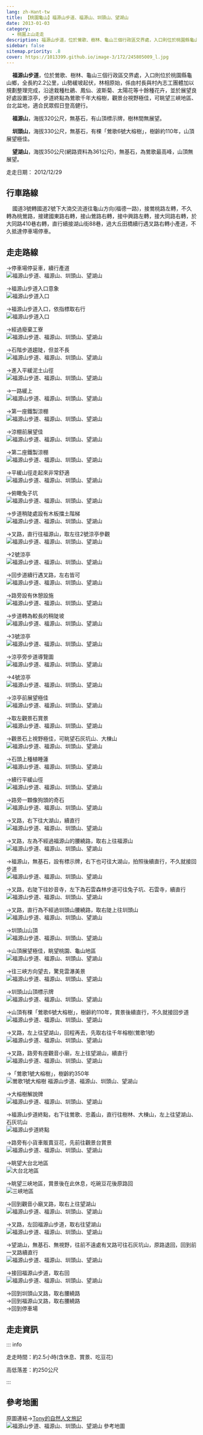 ```yaml
---
lang: zh-Hant-tw
title: 【桃園龜山】福源山步道、福源山、圳頭山、望湖山
date: 2013-01-03
category: 
  - 桃園上山走走
description: 福源山步道，位於鶯歌、樹林、龜山三個行政區交界處，入口則位於桃園縣龜山鄉，全長約2.2公里，山勢緩坡起伏，林相原始，係由村長與村內志工團體加以規劃整理完成，沿途栽種杜鵑、鳳仙、波斯菊、太陽花等十餘種花卉，並於展望良好處設置涼亭，步道終點為鶯歌千年大榕樹，觀景台視野極佳，可眺望三峽地區、台北盆地，適合民眾假日登高健行。 福源山，海拔320公尺，無基石，有山頂標示牌，樹林間無展望。 圳頭山，海拔330公尺，無基石，有棵「鶯歌6號大榕樹」，樹齡約110年，山頂展望極佳。 望湖山，海拔350公尺(網路資料為361公尺)，無基石，為鶯歌最高峰，山頂無展望。
sidebar: false
sitemap.priority: .8
cover: https://1013399.github.io/image-3/172/245805009_l.jpg
---
```


    **福源山步道**，位於鶯歌、樹林、龜山三個行政區交界處，入口則位於桃園縣龜山鄉，全長約2.2公里，山勢緩坡起伏，林相原始，係由村長與村內志工團體加以規劃整理完成，沿途栽種杜鵑、鳳仙、波斯菊、太陽花等十餘種花卉，並於展望良好處設置涼亭，步道終點為鶯歌千年大榕樹，觀景台視野極佳，可眺望三峽地區、台北盆地，適合民眾假日登高健行。  

<!-- more -->

    **福源山**，海拔320公尺，無基石，有山頂標示牌，樹林間無展望。  

    **圳頭山**，海拔330公尺，無基石，有棵「鶯歌6號大榕樹」，樹齡約110年，山頂展望極佳。  

    **望湖山**，海拔350公尺(網路資料為361公尺)，無基石，為鶯歌最高峰，山頂無展望。

走走日期： 2012/12/29

## 行車路線  
    國道3號轉國道2號下大湳交流道往龜山方向(福德一路)，接鶯桃路左轉，不久轉為桃鶯路，接建國東路右轉，接山鶯路右轉，接中興路左轉，接大同路右轉，於大同路410巷右轉，直行續接湖山街88巷，過大丘田橋續行遇叉路右轉小產道，不久抵達停車場停車。

## 走走路線
→停車場停妥車，續行產道  
![福源山步道、福源山、圳頭山、望湖山](https://1013399.github.io/image-3/172/245804779_l.jpg)

→福源山步道入口意象  
![福源山步道入口](https://1013399.github.io/image-3/172/245804806_l.jpg)

→福源山步道入口，依指標取右行  
![福源山步道入口](https://1013399.github.io/image-3/172/245804812_l.jpg)

→經過廢棄工寮  
![福源山步道、福源山、圳頭山、望湖山](https://1013399.github.io/image-3/172/245804816_l.jpg)

→石階步道趨陡，但並不長  
![福源山步道、福源山、圳頭山、望湖山](https://1013399.github.io/image-3/172/245804822_l.jpg)

→進入平緩泥土山徑  
![福源山步道、福源山、圳頭山、望湖山](https://1013399.github.io/image-3/172/245804830_l.jpg)

→一路緩上  
![福源山步道、福源山、圳頭山、望湖山](https://1013399.github.io/image-3/172/245804835_l.jpg)

→第一座鐵製涼棚  
![福源山步道、福源山、圳頭山、望湖山](https://1013399.github.io/image-3/172/245804840_l.jpg)

→涼棚前展望佳  
![福源山步道、福源山、圳頭山、望湖山](https://1013399.github.io/image-3/172/245804847_l.jpg)

→第二座鐵製涼棚  
![福源山步道、福源山、圳頭山、望湖山](https://1013399.github.io/image-3/172/245804853_l.jpg)

→平緩山徑走起來非常舒適  
![福源山步道、福源山、圳頭山、望湖山](https://1013399.github.io/image-3/172/245804859_l.jpg)

→俯瞰兔子坑  
![福源山步道、福源山、圳頭山、望湖山](https://1013399.github.io/image-3/172/245804865_l.jpg)

→步道稍陡處設有木板擋土階梯  
![福源山步道、福源山、圳頭山、望湖山](https://1013399.github.io/image-3/172/245804869_l.jpg)

→叉路，直行往福源山，取左往2號涼亭參觀  
![福源山步道、福源山、圳頭山、望湖山](https://1013399.github.io/image-3/172/245804876_l.jpg)

→2號涼亭  
![福源山步道、福源山、圳頭山、望湖山](https://1013399.github.io/image-3/172/245804882_l.jpg)

→回步道續行遇叉路，左右皆可  
![福源山步道、福源山、圳頭山、望湖山](https://1013399.github.io/image-3/172/245804887_l.jpg)

→路旁設有休憩設施  
![福源山步道、福源山、圳頭山、望湖山](https://1013399.github.io/image-3/172/245804893_l.jpg)

→步道轉為較長的稍陡坡  
![福源山步道、福源山、圳頭山、望湖山](https://1013399.github.io/image-3/172/245804901_l.jpg)

→3號涼亭  
![福源山步道、福源山、圳頭山、望湖山](https://1013399.github.io/image-3/172/245804905_l.jpg)

→涼亭旁步道導覽圖  
![福源山步道、福源山、圳頭山、望湖山](https://1013399.github.io/image-3/172/245804909_l.jpg)

→4號涼亭  
![福源山步道、福源山、圳頭山、望湖山](https://1013399.github.io/image-3/172/245804917_l.jpg)

→涼亭前展望極佳  
![福源山步道、福源山、圳頭山、望湖山](https://1013399.github.io/image-3/172/245804920_l.jpg)

→取左觀景石賞景  
![福源山步道、福源山、圳頭山、望湖山](https://1013399.github.io/image-3/172/245804928_l.jpg)

→觀景石上視野極佳，可眺望石灰坑山、大棟山  
![福源山步道、福源山、圳頭山、望湖山](https://1013399.github.io/image-3/172/245804934_l.jpg)

→石頭上種植睡蓮  
![福源山步道、福源山、圳頭山、望湖山](https://1013399.github.io/image-3/172/245804941_l.jpg)

→續行平緩山徑  
![福源山步道、福源山、圳頭山、望湖山](https://1013399.github.io/image-3/172/245804946_l.jpg)

→路旁一顆像狗頭的奇石  
![福源山步道、福源山、圳頭山、望湖山](https://1013399.github.io/image-3/172/245804954_l.jpg)

→叉路，右下往大湖山，續直行  
![福源山步道、福源山、圳頭山、望湖山](https://1013399.github.io/image-3/172/245804957_l.jpg)

→叉路，左為不經過福源山的腰繞路，取右上往福源山  
![福源山步道、福源山、圳頭山、望湖山](https://1013399.github.io/image-3/172/245804966_l.jpg)

→福源山，無基石，設有標示牌，右下也可往大湖山，拍照後續直行，不久就接回步道  
![福源山步道、福源山、圳頭山、望湖山](https://1013399.github.io/image-3/172/245804975_l.jpg)

→叉路，右陡下往妙音寺，左下為石雲森林步道可往兔子坑、石雲寺，續直行  
![福源山步道、福源山、圳頭山、望湖山](https://1013399.github.io/image-3/172/245804979_l.jpg)

→叉路，直行為不經過圳頭山腰繞路，取右陡上往圳頭山  
![福源山步道、福源山、圳頭山、望湖山](https://1013399.github.io/image-3/172/245804986_l.jpg)

→圳頭山山頂  
![福源山步道、福源山、圳頭山、望湖山](https://1013399.github.io/image-3/172/245804992_l.jpg)

→山頂展望極佳，眺望桃園、龜山地區  
![福源山步道、福源山、圳頭山、望湖山](https://1013399.github.io/image-3/172/245805003_l.jpg)

→往三峽方向望去，驚見雲瀑美景  
![福源山步道、福源山、圳頭山、望湖山](https://1013399.github.io/image-3/172/245805009_l.jpg)

→圳頭山山頂標示牌  
![福源山步道、福源山、圳頭山、望湖山](https://1013399.github.io/image-3/172/245805018_l.jpg)

→山頂有棵「鶯歌6號大榕樹」，樹齡約110年，賞景後續直行，不久就接回步道  
![福源山步道、福源山、圳頭山、望湖山](https://1013399.github.io/image-3/172/245805025_l.jpg)

→叉路，左上往望湖山，回程再去，先取右往千年榕樹(鶯歌1號)  
![福源山步道、福源山、圳頭山、望湖山](https://1013399.github.io/image-3/172/245805036_l.jpg)

→叉路，路旁有座觀音小廟，左上往望湖山，續直行  
![福源山步道、福源山、圳頭山、望湖山](https://1013399.github.io/image-3/172/245805043_l.jpg)

→「鶯歌1號大榕樹」，樹齡約350年  
![鶯歌1號大榕樹 福源山步道、福源山、圳頭山、望湖山](https://1013399.github.io/image-3/172/245805048_l.jpg)

→大榕樹解說牌  
![福源山步道、福源山、圳頭山、望湖山](https://1013399.github.io/image-3/172/245805059_l.jpg)

→福源山步道終點，右下往鶯歌、忠義山，直行往樹林、大棟山，左上往望湖山、石灰坑山  
![福源山步道終點](https://1013399.github.io/image-3/172/245805066_l.jpg)

→路旁有小貨車販賣豆花，先前往觀景台賞景  
![福源山步道、福源山、圳頭山、望湖山](https://1013399.github.io/image-3/172/245805071_l.jpg)

→眺望大台北地區  
![大台北地區](https://1013399.github.io/image-3/172/245805077_l.jpg)

→眺望三峽地區，賞景後在此休息，吃碗豆花後原路回  
![三峽地區](https://1013399.github.io/image-3/172/245805083_l.jpg)

→回到觀音小廟叉路，取右上往望湖山  
![福源山步道、福源山、圳頭山、望湖山](https://1013399.github.io/image-3/172/245805089_l.jpg)

→叉路，左回福源山步道，取右往望湖山  
![福源山步道、福源山、圳頭山、望湖山](https://1013399.github.io/image-3/172/245805095_l.jpg)

→望湖山，無基石、無視野，往前不遠處有叉路可往石灰坑山，原路退回，回到前一叉路續直行  
![福源山步道、福源山、圳頭山、望湖山](https://1013399.github.io/image-3/172/245805099_l.jpg)

→接回福源山步道，取右回  
![福源山步道、福源山、圳頭山、望湖山](https://1013399.github.io/image-3/172/245805107_l.jpg)

→回到圳頭山叉路，取右腰繞路  
→回到福源山叉路，取右腰繞路  
→回到停車場

## 走走資訊

::: info

走走時間：約2.5小時(含休息、賞景、吃豆花)

高低落差：約250公尺

:::

## 參考地圖 
原圖連結→[Tony的自然人文旅記](http://www.tonyhuang39.com/tony0896/tony0896.html)  
![福源山步道、福源山、圳頭山、望湖山 參考地圖](https://1013399.github.io/image-3/172/245805154_l.jpg)